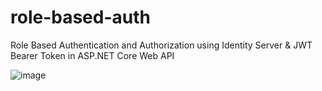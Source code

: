# role-based-auth
Role Based Authentication and Authorization using Identity Server &amp; JWT Bearer Token in ASP.NET Core Web API

![image](https://user-images.githubusercontent.com/61344271/196679788-219f4182-0ad1-4abd-8177-0ec4c1c2cab8.png)

